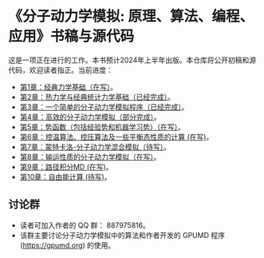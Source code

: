 # 《分子动力学模拟: 原理、算法、编程、应用》书稿与源代码

这是一项正在进行的工作。本书预计2024年上半年出版。本仓库将公开初稿和源代码，欢迎读者指正。当前进度：
- [第1章：经典力学基础（在写）](chapter-01-classical-mechanics/readme.md)。
- [第2章：热力学与经典统计力学基础（已经完成）](chapter-02-statistical-mechanics/readme.md)。
- [第3章：一个简单的分子动力学模拟程序（已经完成）](chapter-03-simple-md/readme.md)。
- [第4章：高效的分子动力学模拟（部分完成）](chapter-04-neighbor-list/readme.md)。
- [第5章：势函数（包括经验势和机器学习势）（在写）](chapter-05-potentials/readme.md)。
- [第6章：控温算法、控压算法及一些平衡态性质的计算 (在写)](chapter-06-ensembles/readme.md)。
- [第7章：蒙特卡洛-分子动力学混合模拟（待写）](chapter-07-mcmd)。
- [第8章：输运性质的分子动力学模拟（在写）](chapter-08-transport)。
- [第9章：路径积分MD (在写)](chapter-09-pimd/readme.md)。
- [第10章：自由能计算 (待写)](chapter-10-free-energy/readme.md)。

## 讨论群
* 读者可加入作者的 QQ 群： 887975816。
* 该群主要讨论分子动力学模拟中的算法和作者开发的 GPUMD 程序 (https://gpumd.org) 的使用。

